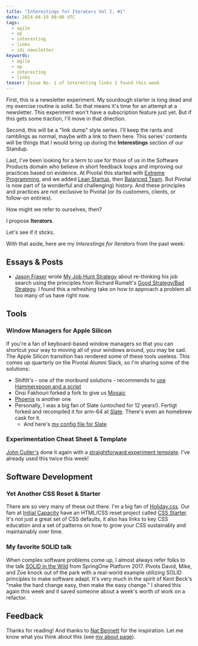 ```yaml
---
title: "Interestings for Iterators Vol I, #1"
date: 2024-04-19 00:00 UTC
tags:
  - agile
  - xp
  - interesting
  - links
  - i4i newsletter
keywords:
  - agile
  - xp
  - interesting
  - links
teaser: Issue No. 1 of interesting links I found this week 
---
```


[jf]: https://www.linkedin.com/in/jasonfraser/
[xp]: https://en.wikipedia.org/wiki/Extreme_programming
[ls]: https://theleanstartup.com/
[bt]: https://tanzu.vmware.com/developer/learningpaths/application-development/balanced-teams/
[cutler]: https://www.linkedin.com/posts/johnpcutler_a-simple-experiment-template-describe-the-activity-7184843853617672192-U6c2/
[ic]: https://initialcapacity.io/
[css]: https://www.starterapp.style/
[holiday]: https://holidaycss.js.org/
[solid]: https://youtu.be/RtqKN9xEK0c?si=6sXlBT941P8WNXp1
[nb]: https://www.simplermachines.com/

First, this is a newsletter experiment. My sourdough starter is long dead and my exercise routine is solid. So that means it's time for an attempt at a newsletter. This experiment won't have a subscription feature just yet. But if this gets some traction, I'll move in that direction.

Second, this will be a "link dump" style series. I'll keep the rants and ramblings as normal, maybe with a link to them here. This series' contents will be things that I would bring up during the **Interestings** section of our Standup.

Last, I've been looking for a term to use for those of us in the Software Products domain who believe in short feedback loops and improving our practices based on evidence. At Pivotal this started with [Extreme Programming][xp], and we added [Lean Startup][ls], then [Balanced Team][bt]. But Pivotal is now part of (a wonderful and challenging) history. And these principles and practices are not exclusive to Pivotal (or its customers, clients, or follow-on entiries). 

How might we refer to ourselves, then?

I propose **Iterators**.

Let's see if it sticks.

With that aside, here are my _Interestings for Iterators_ from the past week:

## Essays & Posts

- [Jason Fraser][jf] wrote [My Job Hunt Strategy](https://www.linkedin.com/pulse/my-job-hunt-strategy-jason-fraser-myx7c/) about re-thinking his job search using the principles from Richard Rumelt's [Good Strategy/Bad Strategy](https://a.co/d/8npAur8). I found this a refreshing take on how to approach a problem all too many of us have right now.

## Tools
 
### Window Managers for Apple Silicon

If you're a fan of keyboard-based window managers so that you can shortcut your way to moving all of your windows around, you may be sad. The Apple Silicon transition has rendered some of these tools useless. This comes up quarterly on the Pivotal Alumni Slack, so I'm sharing some of the solutions:

- ShiftIt's - one of the moribund solutions - recommends to [use Hammerspoon and a script](https://github.com/fikovnik/ShiftIt/wiki/The-Hammerspoon-Alternative)
- Onsi Fakhouri forked a fork to give us [Mosaic](https://github.com/onsi/mosaic)
- [Phoenix](https://github.com/kasper/phoenix) is another one
- Personally, I was a big fan of Slate (untoched for 12 years!). Fertigt forked and recompiled it for arm-64 at [Slate](https://github.com/fertigt/slate_arm64). There's even an homebrew cask for it.
  - And here's [my config file for Slate](https://github.com/infews/workstation_repave/blob/main/dotfiles/slate)

### Experimentation Cheat Sheet & Template

[John Cutler's](https://cutlefish.substack.com/) done it again with a [straightforward experiment template][cutler]. I've already used this twice this week!

## Software Development

### Yet Another CSS Reset & Starter

There are so very many of these out there. I'm a big fan of [Holiday.css][holiday]. Our fam at [Initial Capacity][ic] have an HTML/CSS reset project called [CSS Starter][css]. It's not just a great set of CSS defaults, it also has links to key CSS education and a set of patterns on how to grow your CSS sustainably and maintainably over time.

### My favorite SOLID talk

When complex software problems come up, I almost always refer folks to the talk [SOLID in the Wild][solid] from SpringOne Platform 2017. Pivots David, Mike, and Zoe knock out of the park with a real-world example utilizing SOLID principles to make software adapt. It's very much in the spirit of Kent Beck's "make the hard change easy, then make the easy change." I shared this again this week and it saved someone about a week's worth of work on a refactor.

## Feedback

Thanks for reading! And thanks to [Nat Bennett][nb] for the inspiration. Let me know what you think about this (see [my about page](/about_me)).


